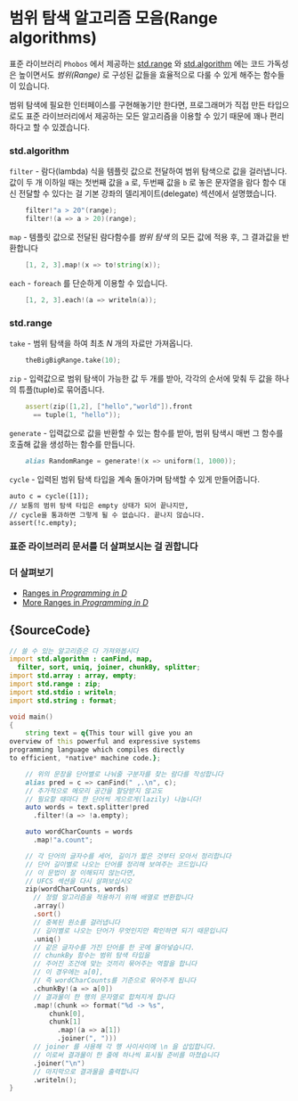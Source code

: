 # 범위 탐색 알고리즘 모음(Range algorithms)

표준 라이브러리 `Phobos` 에서 제공하는 [std.range](http://dlang.org/phobos/std_range.html) 와 [std.algorithm](http://dlang.org/phobos/std_algorithm.html) 에는 코드 가독성은 높이면서도 *범위(Range)* 로 구성된 값들을 효율적으로 다룰 수 있게 해주는 함수들이 있습니다.

범위 탐색에 필요한 인터페이스를 구현해놓기만 한다면, 프로그래머가 직접 만든 타입으로도 표준 라이브러리에서 제공하는 모든 알고리즘을 이용할 수 있기 때문에 꽤나 편리하다고 할 수 있겠습니다.

### std.algorithm

`filter` - 람다(lambda) 식을 템플릿 값으로 전달하여 범위 탐색으로 값을 걸러냅니다. 값이 두 개 이하일 때는 첫번째 값을 `a` 로, 두번째 값을 `b` 로 놓은 문자열을 람다 함수 대신 전달할 수 있다는 걸 기본 강좌의 델리게이트(delegate) 섹션에서 설명했습니다.

```d
    filter!"a > 20"(range);
    filter!(a => a > 20)(range);
```

`map` - 템플릿 값으로 전달된 람다함수를 *범위 탐색* 의 모든 값에 적용 후, 그 결과값을 반환합니다

```d
    [1, 2, 3].map!(x => to!string(x));
```

`each` - `foreach` 를 단순하게 이용할 수 있습니다.

```d
    [1, 2, 3].each!(a => writeln(a));
```

### std.range
`take` - 범위 탐색을 하여 최초 *N* 개의 자료만 가져옵니다.

```d
    theBigBigRange.take(10);
```

`zip` - 입력값으로 범위 탐색이 가능한 값 두 개를 받아, 각각의 순서에 맞춰 두 값을 하나의 튜플(tuple)로 묶어줍니다.

```d
    assert(zip([1,2], ["hello","world"]).front
      == tuple(1, "hello"));
```

`generate` - 입력값으로 값을 반환할 수 있는 함수를 받아, 범위 탐색시 매번 그 함수를 호출해 값을 생성하는 함수를 만듭니다.

```d
    alias RandomRange = generate!(x => uniform(1, 1000));
```

`cycle` - 입력된 범위 탐색 타입을 계속 돌아가며 탐색할 수 있게 만들어줍니다.

    auto c = cycle([1]);
    // 보통의 범위 탐색 타입은 empty 상태가 되어 끝나지만,
    // cycle을 통과하면 그렇게 될 수 없습니다. 끝나지 않습니다.
    assert(!c.empty);

### 표준 라이브러리 문서를 더 살펴보시는 걸 권합니다


### 더 살펴보기

- [Ranges in _Programming in D_](http://ddili.org/ders/d.en/ranges.html)
- [More Ranges in _Programming in D_](http://ddili.org/ders/d.en/ranges_more.html)

## {SourceCode}

```d
// 쓸 수 있는 알고리즘은 다 가져와봅시다
import std.algorithm : canFind, map,
  filter, sort, uniq, joiner, chunkBy, splitter;
import std.array : array, empty;
import std.range : zip;
import std.stdio : writeln;
import std.string : format;

void main()
{
    string text = q{This tour will give you an
overview of this powerful and expressive systems
programming language which compiles directly
to efficient, *native* machine code.};

    // 위의 문장을 단어별로 나눠줄 구분자를 찾는 람다를 작성합니다
    alias pred = c => canFind(" ,.\n", c);
    // 추가적으로 메모리 공간을 할당받지 않고도
    // 필요할 때마다 한 단어씩 게으르게(lazily) 나눕니다!
    auto words = text.splitter!pred
      .filter!(a => !a.empty);

    auto wordCharCounts = words
      .map!"a.count";

    // 각 단어의 글자수를 세어, 길이가 짧은 것부터 모아서 정리합니다
    // 단어 길이별로 나오는 단어를 정리해 보여주는 코드입니다
    // 이 문법이 잘 이해되지 않는다면,
    // UFCS 섹션을 다시 살펴보십시오
    zip(wordCharCounts, words)
      // 정렬 알고리즘을 적용하기 위해 배열로 변환합니다
      .array()
      .sort()
      // 중복된 원소를 걸러냅니다
      // 길이별로 나오는 단어가 무엇인지만 확인하면 되기 때문입니다
      .uniq()
      // 같은 글자수를 가진 단어를 한 곳에 몰아넣습니다.
      // chunkBy 함수는 범위 탐색 타입을
      // 주어진 조건에 맞는 것끼리 묶어주는 역할을 합니다
      // 이 경우에는 a[0],
      // 즉 wordCharCounts를 기준으로 묶어주게 됩니다
      .chunkBy!(a => a[0])
      // 결과물이 한 행의 문자열로 합쳐지게 합니다
      .map!(chunk => format("%d -> %s",
          chunk[0],
          chunk[1]
            .map!(a => a[1])
            .joiner(", ")))
      // joiner 를 사용해 각 행 사이사이에 \n 을 삽입합니다.
      // 이로써 결과물이 한 줄에 하나씩 표시될 준비를 마쳤습니다
      .joiner("\n")
      // 마지막으로 결과물을 출력합니다
      .writeln();
}
```
